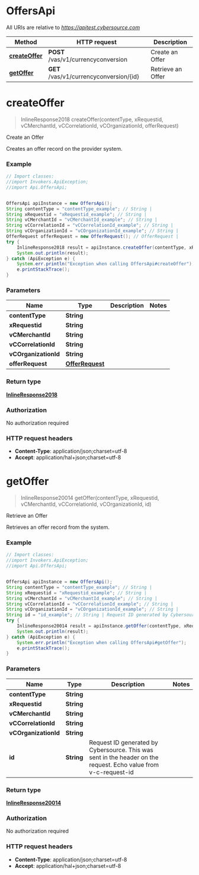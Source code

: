 # OffersApi

All URIs are relative to *https://apitest.cybersource.com*

Method | HTTP request | Description
------------- | ------------- | -------------
[**createOffer**](OffersApi.md#createOffer) | **POST** /vas/v1/currencyconversion | Create an Offer
[**getOffer**](OffersApi.md#getOffer) | **GET** /vas/v1/currencyconversion/{id} | Retrieve an Offer


<a name="createOffer"></a>
# **createOffer**
> InlineResponse2018 createOffer(contentType, xRequestid, vCMerchantId, vCCorrelationId, vCOrganizationId, offerRequest)

Create an Offer

Creates an offer record on the provider system. 

### Example
```java
// Import classes:
//import Invokers.ApiException;
//import Api.OffersApi;


OffersApi apiInstance = new OffersApi();
String contentType = "contentType_example"; // String | 
String xRequestid = "xRequestid_example"; // String | 
String vCMerchantId = "vCMerchantId_example"; // String | 
String vCCorrelationId = "vCCorrelationId_example"; // String | 
String vCOrganizationId = "vCOrganizationId_example"; // String | 
OfferRequest offerRequest = new OfferRequest(); // OfferRequest | 
try {
    InlineResponse2018 result = apiInstance.createOffer(contentType, xRequestid, vCMerchantId, vCCorrelationId, vCOrganizationId, offerRequest);
    System.out.println(result);
} catch (ApiException e) {
    System.err.println("Exception when calling OffersApi#createOffer");
    e.printStackTrace();
}
```

### Parameters

Name | Type | Description  | Notes
------------- | ------------- | ------------- | -------------
 **contentType** | **String**|  |
 **xRequestid** | **String**|  |
 **vCMerchantId** | **String**|  |
 **vCCorrelationId** | **String**|  |
 **vCOrganizationId** | **String**|  |
 **offerRequest** | [**OfferRequest**](OfferRequest.md)|  |

### Return type

[**InlineResponse2018**](InlineResponse2018.md)

### Authorization

No authorization required

### HTTP request headers

 - **Content-Type**: application/json;charset=utf-8
 - **Accept**: application/hal+json;charset=utf-8

<a name="getOffer"></a>
# **getOffer**
> InlineResponse20014 getOffer(contentType, xRequestid, vCMerchantId, vCCorrelationId, vCOrganizationId, id)

Retrieve an Offer

Retrieves an offer record from the system. 

### Example
```java
// Import classes:
//import Invokers.ApiException;
//import Api.OffersApi;


OffersApi apiInstance = new OffersApi();
String contentType = "contentType_example"; // String | 
String xRequestid = "xRequestid_example"; // String | 
String vCMerchantId = "vCMerchantId_example"; // String | 
String vCCorrelationId = "vCCorrelationId_example"; // String | 
String vCOrganizationId = "vCOrganizationId_example"; // String | 
String id = "id_example"; // String | Request ID generated by Cybersource. This was sent in the header on the request. Echo value from v-c-request-id
try {
    InlineResponse20014 result = apiInstance.getOffer(contentType, xRequestid, vCMerchantId, vCCorrelationId, vCOrganizationId, id);
    System.out.println(result);
} catch (ApiException e) {
    System.err.println("Exception when calling OffersApi#getOffer");
    e.printStackTrace();
}
```

### Parameters

Name | Type | Description  | Notes
------------- | ------------- | ------------- | -------------
 **contentType** | **String**|  |
 **xRequestid** | **String**|  |
 **vCMerchantId** | **String**|  |
 **vCCorrelationId** | **String**|  |
 **vCOrganizationId** | **String**|  |
 **id** | **String**| Request ID generated by Cybersource. This was sent in the header on the request. Echo value from v-c-request-id |

### Return type

[**InlineResponse20014**](InlineResponse20014.md)

### Authorization

No authorization required

### HTTP request headers

 - **Content-Type**: application/json;charset=utf-8
 - **Accept**: application/hal+json;charset=utf-8

